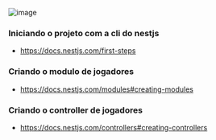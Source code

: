 
![image](https://user-images.githubusercontent.com/54858003/170092609-45fa87fa-80b1-4a5e-858d-a51c0aa61b4d.png)


### Iniciando o projeto com a cli do nestjs
- https://docs.nestjs.com/first-steps

### Criando o modulo de jogadores
- https://docs.nestjs.com/modules#creating-modules

### Criando o controller de jogadores
- https://docs.nestjs.com/controllers#creating-controllers
